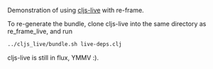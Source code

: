 Demonstration of using [cljs-live](https://www.github.com/mhuebert/cljs-live) with re-frame.

To re-generate the bundle, clone cljs-live into the same directory as re_frame_live, and run

```bash
../cljs_live/bundle.sh live-deps.clj
```

cljs-live is still in flux, YMMV :).